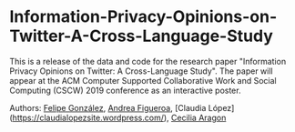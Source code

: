 # Information-Privacy-Opinions-on-Twitter-A-Cross-Language-Study

This is a release of the data and code for the research paper "Information Privacy Opinions on Twitter: A Cross-Language Study". The paper will appear at the ACM Computer Supported Collaborative Work and Social Computing (CSCW) 2019 conference as an interactive poster. 

Authors: [Felipe González](http://gonzalezf.github.io), [Andrea Figueroa](https://andreafigue.github.io), [Claudia López] (https://claudialopezsite.wordpress.com/), [Cecilia Aragon](http://faculty.washington.edu/aragon/)

